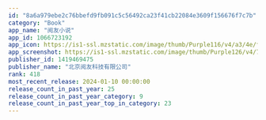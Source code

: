```yaml
---
id: "8a6a979ebe2c76bbefd9fb091c5c56492ca23f41cb22084e3609f156676f7c7b"
category: "Book"
app_name: "阅友小说"
app_id: 1066723192
app_icon: https://is1-ssl.mzstatic.com/image/thumb/Purple116/v4/a3/4e/f9/a34ef900-e85a-094c-637c-e0670700bff7/AppIcon-_U9605_U53cb_U5c0f_U8bf4-0-0-1x_U007emarketing-0-6-0-0-85-220.png/1024x1024bb.png
app_screenshot: https://is1-ssl.mzstatic.com/image/thumb/Purple126/v4/7d/36/fa/7d36fa11-113a-7a7a-9869-5479e38e382c/79687c88-636c-4758-941b-a5d21788fd33_01.png/1242x2688bb.png
publisher_id: 1419469475
publisher_name: "北京阅友科技有限公司"
rank: 418
most_recent_release: 2024-01-10 00:00:00
release_count_in_past_year: 25
release_count_in_past_year_category: 9
release_count_in_past_year_top_in_category: 23
---
```

